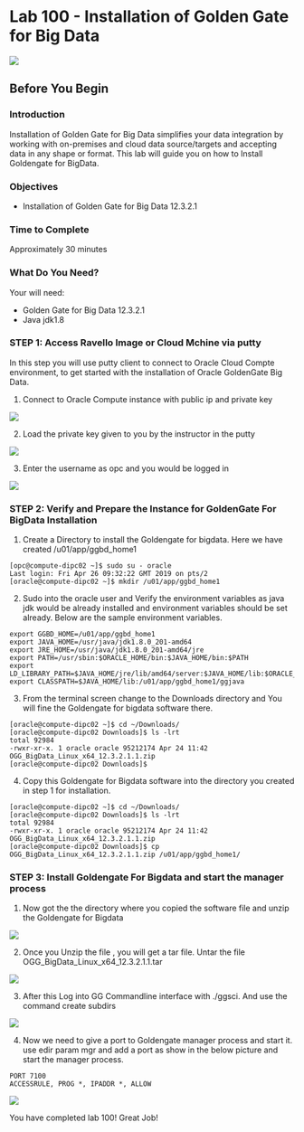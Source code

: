 # Lab 100 -  Installation of Golden Gate for Big Data

![](images/100/image100_0.png)

## Before You Begin

### Introduction
Installation of Golden Gate for Big Data simplifies your data integration by working with on-premises and cloud data source/targets and accepting data in any shape or format. This lab will guide you on how to Install Goldengate for BigData.

### Objectives
- Installation of Golden Gate for Big Data 12.3.2.1

### Time to Complete
Approximately 30 minutes

### What Do You Need?
Your will need:
- Golden Gate for Big Data 12.3.2.1
- Java jdk1.8

### STEP 1: Access Ravello Image or Cloud Mchine via putty

In this step you will use putty client to connect to Oracle Cloud Compte environment, to get started with the installation of Oracle GoldenGate Big Data.

1. Connect to Oracle Compute instance with public ip and private key

![](images/100/image100_1.png)

2. Load the private key given to you by the instructor in the putty 

![](images/100/image100_2.png)

3. Enter the username as opc and you would be logged in

![](images/100/image100_3.png)


### STEP 2: Verify and Prepare the Instance for GoldenGate For BigData Installation

1. Create a Directory to install the Goldengate for bigdata. Here we have created /u01/app/ggbd_home1

```
[opc@compute-dipc02 ~]$ sudo su - oracle
Last login: Fri Apr 26 09:32:22 GMT 2019 on pts/2
[oracle@compute-dipc02 ~]$ mkdir /u01/app/ggbd_home1
```

2. Sudo into the oracle user and Verify the environment variables as java jdk would be already installed and environment variables should be set already. Below are the sample environment variables.

```
export GGBD_HOME=/u01/app/ggbd_home1
export JAVA_HOME=/usr/java/jdk1.8.0_201-amd64
export JRE_HOME=/usr/java/jdk1.8.0_201-amd64/jre
export PATH=/usr/sbin:$ORACLE_HOME/bin:$JAVA_HOME/bin:$PATH
export LD_LIBRARY_PATH=$JAVA_HOME/jre/lib/amd64/server:$JAVA_HOME/lib:$ORACLE_HOME/lib
export CLASSPATH=$JAVA_HOME/lib:/u01/app/ggbd_home1/ggjava
```

3. From the terminal screen change to the Downloads directory and You will fine the Goldengate for bigdata software there.

```
[oracle@compute-dipc02 ~]$ cd ~/Downloads/
[oracle@compute-dipc02 Downloads]$ ls -lrt
total 92984
-rwxr-xr-x. 1 oracle oracle 95212174 Apr 24 11:42 OGG_BigData_Linux_x64_12.3.2.1.1.zip
[oracle@compute-dipc02 Downloads]$

```

4. Copy this Goldengate for Bigdata software into the directory you created in step 1 for installation.

```
[oracle@compute-dipc02 ~]$ cd ~/Downloads/
[oracle@compute-dipc02 Downloads]$ ls -lrt
total 92984
-rwxr-xr-x. 1 oracle oracle 95212174 Apr 24 11:42 OGG_BigData_Linux_x64_12.3.2.1.1.zip
[oracle@compute-dipc02 Downloads]$ cp OGG_BigData_Linux_x64_12.3.2.1.1.zip /u01/app/ggbd_home1/
```

### STEP 3: Install Goldengate For Bigdata and start the manager process

1. Now got the the directory where you copied the software file and unzip the Goldengate for Bigdata

![](images/100/image100_4.png)

2. Once you Unzip the file , you will get a tar file. Untar the file OGG_BigData_Linux_x64_12.3.2.1.1.tar

![](images/100/image100_5.png)

3. After this Log into GG Commandline interface with ./ggsci. And use the command create subdirs 

![](images/100/image100_6.png)

4. Now we need to give a port to Goldengate manager process and start it. use edir param mgr and add a port as show in the below picture and start the manager process.

```
PORT 7100
ACCESSRULE, PROG *, IPADDR *, ALLOW
```
![](images/100/image100_7.png)


You have completed lab 100! Great Job!